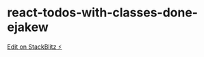# react-todos-with-classes-done-ejakew

[Edit on StackBlitz ⚡️](https://stackblitz.com/edit/react-todos-with-classes-done-ejakew)